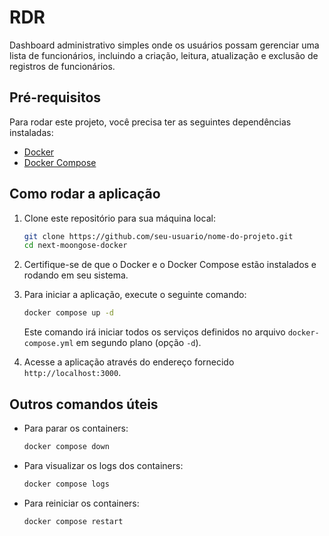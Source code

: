 # RDR
 Dashboard administrativo simples onde os usuários possam gerenciar uma lista de funcionários, incluindo a criação, leitura, atualização e exclusão de registros de funcionários.

## Pré-requisitos

Para rodar este projeto, você precisa ter as seguintes dependências instaladas:

- [Docker](https://www.docker.com/get-started)
- [Docker Compose](https://docs.docker.com/compose/install/)

## Como rodar a aplicação

1. Clone este repositório para sua máquina local:

    ```bash
    git clone https://github.com/seu-usuario/nome-do-projeto.git
    cd next-moongose-docker
    ```

2. Certifique-se de que o Docker e o Docker Compose estão instalados e rodando em seu sistema.

3. Para iniciar a aplicação, execute o seguinte comando:

    ```bash
    docker compose up -d
    ```

    Este comando irá iniciar todos os serviços definidos no arquivo `docker-compose.yml` em segundo plano (opção `-d`).

4. Acesse a aplicação através do endereço fornecido  `http://localhost:3000`.

## Outros comandos úteis

- Para parar os containers:

    ```bash
    docker compose down
    ```

- Para visualizar os logs dos containers:

    ```bash
    docker compose logs
    ```

- Para reiniciar os containers:

    ```bash
    docker compose restart
    ```
